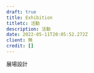 ```yaml
---
draft: true
title: Exhibition
titletc: 活動
description: 活動
date: 2022-05-11T20:05:52.272Z
client: 無
credit: []
---
```

展場設計